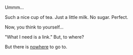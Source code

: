 Ummm...

Such a nice cup of tea. Just a little milk. No sugar. Perfect.

Now, you think to yourself...

"What I need is a link." But, to where?

But there is [nowhere](../limbo/limbo.md) to go to.
